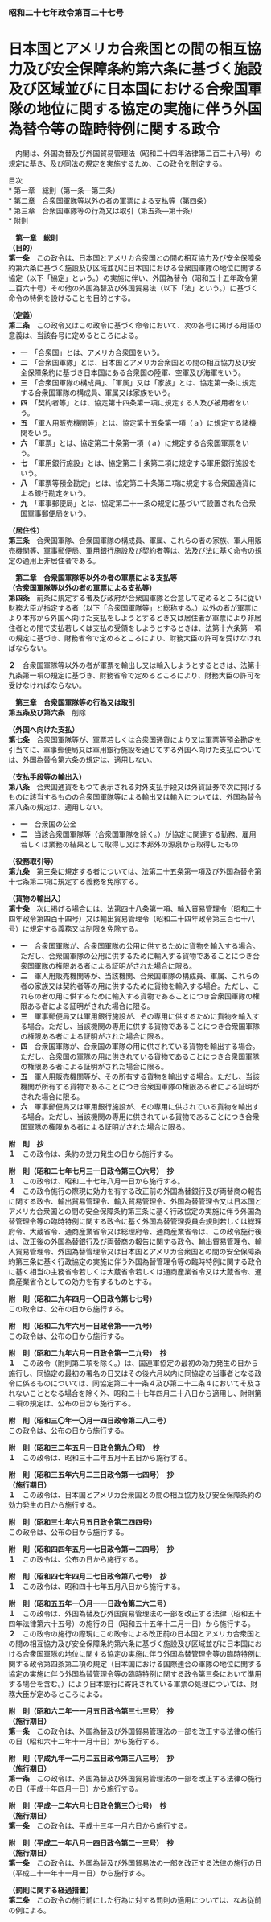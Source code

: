 ### 昭和二十七年政令第百二十七号  
# 日本国とアメリカ合衆国との間の相互協力及び安全保障条約第六条に基づく施設及び区域並びに日本国における合衆国軍隊の地位に関する協定の実施に伴う外国為替令等の臨時特例に関する政令  
　内閣は、外国為替及び外国貿易管理法（昭和二十四年法律第二百二十八号）の規定に基き、及び同法の規定を実施するため、この政令を制定する。  
  
目次  
	* 第一章　総則（第一条―第三条）  
	* 第二章　合衆国軍隊等以外の者の軍票による支払等（第四条）  
	* 第三章　合衆国軍隊等の行為又は取引（第五条―第十条）  
	* 附則  
  
&emsp;**第一章　総則**  
**（目的）**  
**第一条**　この政令は、日本国とアメリカ合衆国との間の相互協力及び安全保障条約第六条に基づく施設及び区域並びに日本国における合衆国軍隊の地位に関する協定（以下「協定」という。）の実施に伴い、外国為替令（昭和五十五年政令第二百六十号）その他の外国為替及び外国貿易法（以下「法」という。）に基づく命令の特例を設けることを目的とする。  
  
**（定義）**  
**第二条**　この政令又はこの政令に基づく命令において、次の各号に掲げる用語の意義は、当該各号に定めるところによる。  
* **一**　「合衆国」とは、アメリカ合衆国をいう。  
* **二**　「合衆国軍隊」とは、日本国とアメリカ合衆国との間の相互協力及び安全保障条約に基づき日本国にある合衆国の陸軍、空軍及び海軍をいう。  
* **三**　「合衆国軍隊の構成員」、「軍属」又は「家族」とは、協定第一条に規定する合衆国軍隊の構成員、軍属又は家族をいう。  
* **四**　「契約者等」とは、協定第十四条第一項に規定する人及び被用者をいう。  
* **五**　「軍人用販売機関等」とは、協定第十五条第一項（ａ）に規定する諸機関をいう。  
* **六**　「軍票」とは、協定第二十条第一項（ａ）に規定する合衆国軍票をいう。  
* **七**　「軍用銀行施設」とは、協定第二十条第二項に規定する軍用銀行施設をいう。  
* **八**　「軍票等預金勘定」とは、協定第二十条第二項に規定する合衆国通貨による銀行勘定をいう。  
* **九**　「軍事郵便局」とは、協定第二十一条の規定に基づいて設置された合衆国軍事郵便局をいう。  
  
**（居住性）**  
**第三条**　合衆国軍隊、合衆国軍隊の構成員、軍属、これらの者の家族、軍人用販売機関等、軍事郵便局、軍用銀行施設及び契約者等は、法及び法に基く命令の規定の適用上非居住者である。  
  
&emsp;**第二章　合衆国軍隊等以外の者の軍票による支払等**  
**（合衆国軍隊等以外の者の軍票による支払等）**  
**第四条**　前条に規定する者及び政府が合衆国軍隊と合意して定めるところに従い財務大臣が指定する者（以下「合衆国軍隊等」と総称する。）以外の者が軍票により本邦から外国へ向けた支払をしようとするとき又は居住者が軍票により非居住者との間で支払若しくは支払の受領をしようとするときは、法第十六条第一項の規定に基づき、財務省令で定めるところにより、財務大臣の許可を受けなければならない。  
  
**２**　合衆国軍隊等以外の者が軍票を輸出し又は輸入しようとするときは、法第十九条第一項の規定に基づき、財務省令で定めるところにより、財務大臣の許可を受けなければならない。  
  
&emsp;**第三章　合衆国軍隊等の行為又は取引**  
**第五条及び第六条**　削除  
  
**（外国へ向けた支払）**  
**第七条**　合衆国軍隊等が、軍票若しくは合衆国通貨により又は軍票等預金勘定を引当てに、軍事郵便局又は軍用銀行施設を通じてする外国へ向けた支払については、外国為替令第六条の規定は、適用しない。  
  
**（支払手段等の輸出入）**  
**第八条**　合衆国通貨をもつて表示される対外支払手段又は外貨証券で次に掲げるものに該当するものの合衆国軍隊等による輸出又は輸入については、外国為替令第八条の規定は、適用しない。  
* **一**　合衆国の公金  
* **二**　当該合衆国軍隊等（合衆国軍隊を除く。）が協定に関連する勤務、雇用若しくは業務の結果として取得し又は本邦外の源泉から取得したもの  
  
**（役務取引等）**  
**第九条**　第三条に規定する者については、法第二十五条第一項及び外国為替令第十七条第二項に規定する義務を免除する。  
  
**（貨物の輸出入）**  
**第十条**　次に掲げる場合には、法第四十八条第一項、輸入貿易管理令（昭和二十四年政令第四百十四号）又は輸出貿易管理令（昭和二十四年政令第三百七十八号）に規定する義務又は制限を免除する。  
* **一**　合衆国軍隊が、合衆国軍隊の公用に供するために貨物を輸入する場合。ただし、合衆国軍隊の公用に供するために輸入する貨物であることにつき合衆国軍隊の権限ある者による証明がされた場合に限る。  
* **二**　軍人用販売機関等が、当該機関、合衆国軍隊の構成員、軍属、これらの者の家族又は契約者等の用に供するために貨物を輸入する場合。ただし、これらの者の用に供するために輸入する貨物であることにつき合衆国軍隊の権限ある者による証明がされた場合に限る。  
* **三**　軍事郵便局又は軍用銀行施設が、その専用に供するために貨物を輸入する場合。ただし、当該機関の専用に供する貨物であることにつき合衆国軍隊の権限ある者による証明がされた場合に限る。  
* **四**　合衆国軍隊が、合衆国の軍隊の用に供されている貨物を輸出する場合。ただし、合衆国の軍隊の用に供されている貨物であることにつき合衆国軍隊の権限ある者による証明がされた場合に限る。  
* **五**　軍人用販売機関等が、その所有する貨物を輸出する場合。ただし、当該機関が所有する貨物であることにつき合衆国軍隊の権限ある者による証明がされた場合に限る。  
* **六**　軍事郵便局又は軍用銀行施設が、その専用に供されている貨物を輸出する場合。ただし、当該機関の専用に供されている貨物であることにつき合衆国軍隊の権限ある者による証明がされた場合に限る。  
  
**附　則　抄**  
**１**　この政令は、条約の効力発生の日から施行する。  
  
**附　則（昭和二七年七月三一日政令第三〇六号）　抄**  
**１**　この政令は、昭和二十七年八月一日から施行する。  
**４**　この政令施行の際現に効力を有する改正前の外国為替銀行及び両替商の報告に関する政令、輸出貿易管理令、輸入貿易管理令、外国為替管理令又は日本国とアメリカ合衆国との間の安全保障条約第三条に基く行政協定の実施に伴う外国為替管理令等の臨時特例に関する政令に基く外国為替管理委員会規則若しくは総理府令、大蔵省令、通商産業省令又は総理府令、通商産業省令は、この政令施行後は、改正後の外国為替銀行及び両替商の報告に関する政令、輸出貿易管理令、輸入貿易管理令、外国為替管理令又は日本国とアメリカ合衆国との間の安全保障条約第三条に基く行政協定の実施に伴う外国為替管理令等の臨時特例に関する政令に基く相当の主務省令若しくは大蔵省令若しくは通商産業省令又は大蔵省令、通商産業省令としての効力を有するものとする。  
  
**附　則（昭和二九年四月一〇日政令第七七号）**  
この政令は、公布の日から施行する。  
  
**附　則（昭和二九年六月一日政令第一一九号）**  
この政令は、公布の日から施行する。  
  
**附　則（昭和二九年六月一日政令第一二九号）　抄**  
**１**　この政令（附則第二項を除く。）は、国連軍協定の最初の効力発生の日から施行し、同協定の最初の署名の日又はその後六月以内に同協定の当事者となる政令に係るものについては、同協定第二十一条４及び第二十二条４においてそ及されないこととなる場合を除く外、昭和二十七年四月二十八日から適用し、附則第二項の規定は、公布の日から施行する。  
  
**附　則（昭和三〇年一〇月一四日政令第二八二号）**  
この政令は、公布の日から施行する。  
  
**附　則（昭和三二年五月一日政令第九〇号）　抄**  
**１**　この政令は、昭和三十二年五月十五日から施行する。  
  
**附　則（昭和三五年六月二三日政令第一七四号）　抄**  
**（施行期日）**  
**１**　この政令は、日本国とアメリカ合衆国との間の相互協力及び安全保障条約の効力発生の日から施行する。  
  
**附　則（昭和三七年六月五日政令第二四四号）**  
この政令は、公布の日から施行する。  
  
**附　則（昭和四四年五月一七日政令第一二四号）　抄**  
**１**　この政令は、公布の日から施行する。  
  
**附　則（昭和四七年四月二七日政令第八七号）　抄**  
**１**　この政令は、昭和四十七年五月八日から施行する。  
  
**附　則（昭和五五年一〇月一一日政令第二六二号）**  
**１**　この政令は、外国為替及び外国貿易管理法の一部を改正する法律（昭和五十四年法律第六十五号）の施行の日（昭和五十五年十二月一日）から施行する。  
**２**　この政令の施行の際現にこの政令による改正前の日本国とアメリカ合衆国との間の相互協力及び安全保障条約第六条に基づく施設及び区域並びに日本国における合衆国軍隊の地位に関する協定の実施に伴う外国為替管理令等の臨時特例に関する政令第四条第二項の規定（日本国における国際連合の軍隊の地位に関する協定の実施に伴う外国為替管理令等の臨時特例に関する政令第三条において準用する場合を含む。）により日本銀行に寄託されている軍票の処理については、財務大臣が定めるところによる。  
  
**附　則（昭和六二年一一月五日政令第三七三号）　抄**  
**（施行期日）**  
**第一条**　この政令は、外国為替及び外国貿易管理法の一部を改正する法律の施行の日（昭和六十二年十一月十日）から施行する。  
  
**附　則（平成九年一二月二五日政令第三八三号）　抄**  
**（施行期日）**  
**第一条**　この政令は、外国為替及び外国貿易管理法の一部を改正する法律の施行の日（平成十年四月一日）から施行する。  
  
**附　則（平成一二年六月七日政令第三〇七号）　抄**  
**（施行期日）**  
**第一条**　この政令は、平成十三年一月六日から施行する。  
  
**附　則（平成二一年八月一四日政令第二一三号）　抄**  
**（施行期日）**  
**第一条**　この政令は、外国為替及び外国貿易法の一部を改正する法律の施行の日（平成二十一年十一月一日）から施行する。  
  
**（罰則に関する経過措置）**  
**第二条**　この政令の施行前にした行為に対する罰則の適用については、なお従前の例による。  
  
